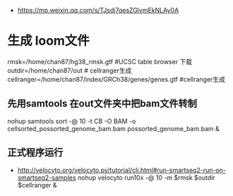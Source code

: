 - https://mp.weixin.qq.com/s/TJsdj7qesZGlvmEkNLAy0A
# 生成 loom文件

rmsk=/home/chan87/hg38_rmsk.gtf       #UCSC table browser 下载
outdir=/home/chan87/out      # cellranger生成
cellranger=/home/chan87/index/GRCh38/genes/genes.gtf         #cellranger生成

## 先用samtools 在out文件夹中把bam文件转制
nohup samtools sort -@ 10  -t CB -O BAM -o cellsorted_possorted_genome_bam.bam possorted_genome_bam.bam &
## 正式程序运行
- http://velocyto.org/velocyto.py/tutorial/cli.html#run-smartseq2-run-on-smartseq2-samples
nohup velocyto run10x -@ 10 -m $rmsk $outdir $cellranger &
